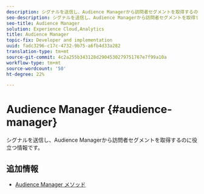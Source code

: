 ```yaml
---
description: シグナルを送信し、Audience Managerから訪問者セグメントを取得するのに役立つ情報です。
seo-description: シグナルを送信し、Audience Managerから訪問者セグメントを取得するのに役立つ情報です。
seo-title: Audience Manager
solution: Experience Cloud,Analytics
title: Audience Manager
topic-fix: Developer and implementation
uuid: fadc3296-c17c-4732-9b75-a6fb4d33a282
translation-type: tm+mt
source-git-commit: 4c2a255b343128d2904530279751767e7f99a10a
workflow-type: tm+mt
source-wordcount: '50'
ht-degree: 22%

---
```



# Audience Manager {#audience-manager}

シグナルを送信し、Audience Managerから訪問者セグメントを取得するのに役立つ情報です。

## 追加情報

+ [Audience Manager メソッド](/help/windows-appstore/audiencemgmt/audience-manager-methods.md)